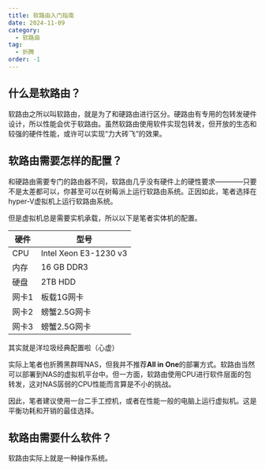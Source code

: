 ```yaml
---
title: 软路由入门指南
date: 2024-11-09
category:
  - 软路由
tag:
  - 折腾
order: -1
---
```


## 什么是软路由？

软路由之所以叫软路由，就是为了和硬路由进行区分。硬路由有专用的包转发硬件设计，所以性能会优于软路由。虽然软路由使用软件实现包转发，但开放的生态和较强的硬件性能，或许可以实现“力大砖飞”的效果。

## 软路由需要怎样的配置？

和硬路由需要专门的路由器不同，软路由几乎没有硬件上的硬性要求————只要不是太差都可以，你甚至可以在树莓派上运行软路由系统。正因如此，笔者选择在hyper-V虚拟机上运行软路由系统。

但是虚拟机总是需要实机承载，所以以下是笔者实体机的配置。

|  硬件  |         型号         |
| -------|    -------------    |
|  CPU   |Intel Xeon E3-1230 v3|
|  内存  |     16 GB DDR3      |
|  硬盘  |     2TB HDD         |
|  网卡1  |    板载1G网卡   |
|  网卡2  |    螃蟹2.5G网卡 |
|  网卡3  |    螃蟹2.5G网卡 |

其实就是洋垃圾经典配置啦（心虚）

实际上笔者也折腾黑群晖NAS，但我并不推荐**All in One**的部署方式。软路由当然可以部署到NAS的虚拟机平台中。但一方面，软路由使用CPU进行软件层面的包转发，这对NAS孱弱的CPU性能而言算是不小的挑战。

因此，笔者建议使用一台二手工控机，或者在性能一般的电脑上运行虚拟机。这是平衡功耗和开销的最佳选择。

## 软路由需要什么软件？

软路由实际上就是一种操作系统。

